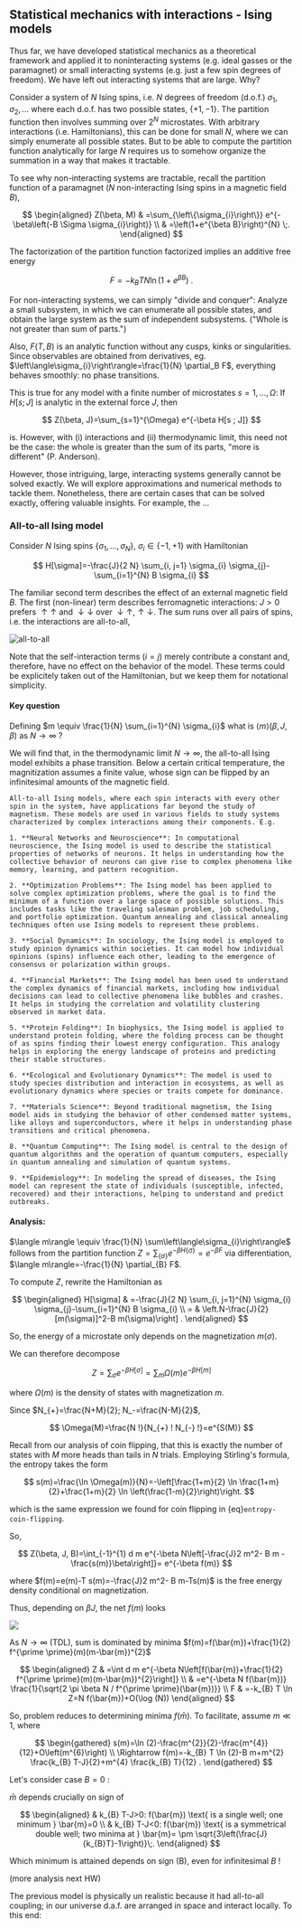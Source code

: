 ## Statistical mechanics with interactions - Ising models 

Thus far, we have developed statistical mechanics as a theoretical framework and applied it to noninteracting systems (e.g. ideal gasses or the paramagnet) or small interacting systems (e.g. just a few spin degrees of freedom). We have left out interacting systems that are large. Why? 

Consider a system of $N$ Ising spins, i.e. $N$ degrees of freedom (d.o.f.) ${\sigma_1, \sigma_2, \dots}$ where each d.o.f. has two possible states, $\{+1,-1\}$. The partition function then involves summing over $2^N$ microstates. With arbitrary interactions (i.e. Hamiltonians), this can be done for small $N$, where we can simply enumerate all possible states. But to be able to compute the partition function analytically for large $N$ requires us to somehow organize the summation in a way that makes it tractable. 

To see why non-interacting systems are tractable, recall the partition function of a paramagnet ($N$ non-interacting Ising spins in a magnetic field $B$),

$$
\begin{aligned}
Z(\beta, M) & =\sum_{\left\{\sigma_{i}\right\}} e^{-\beta\left(-B \Sigma \sigma_{i}\right)} \\
& =\left(1+e^{\beta B}\right)^{N} \;.
\end{aligned}
$$

The factorization of the partition function factorized implies an additive free energy

$$
F=-k_{B} T N \ln \left(1+e^{\beta B}\right) \;.
$$

For non-interacting systems, we can simply "divide and conquer": Analyze a small subsystem, in which we can enumerate all possible states, and obtain the large system as the sum of independent subsystems. ("Whole is not greater than sum of parts.")


Also, $F(T, B)$ is an analytic function without any cusps, kinks or singularities. Since observables are obtained from derivatives, eg. $\left\langle\sigma_{i}\right\rangle=\frac{1}{N} \partial_B F$, everything behaves smoothly: no phase transitions.

This is true for any model with a finite number of microstates $s=1,\dots, \Omega$: If $H[s ; J]$ is analytic in the external force $J$, then 

$$
Z(\beta, J)=\sum_{s=1}^{\Omega} e^{-\beta H[s ; J]}
$$

is. However, with (i) interactions and (ii) thermodynamic limit, this need not be the case: the whole is greater than the sum of its parts, "more is different" (P. Anderson).

However, those intriguing, large, interacting systems generally cannot be solved exactly. We will explore approximations and numerical methods to tackle them. Nonetheless, there are certain cases that can be solved exactly, offering valuable insights. For example, the ...


### All-to-all Ising model

Consider $N$ Ising spins $\left\{\sigma_{1}, \ldots, \sigma_{N}\right\}$, $\sigma_{i} \in\{-1,+1\}$ with Hamiltonian

$$
H[\sigma]=-\frac{J}{2 N} \sum_{i, j=1} \sigma_{i} \sigma_{j}-\sum_{i=1}^{N} B \sigma_{i}
$$

The familiar second term describes the effect of an external magnetic field $B$. The first (non-linear) term describes ferromagnetic interactions: $J>0$ prefers $\uparrow \uparrow$ and $\downarrow \downarrow$ over $\downarrow \uparrow, \uparrow \downarrow$. The sum runs over all pairs of spins, i.e. the interactions are all-to-all,

![all-to-all](../figures/all-to-all.png)


Note that the self-interaction terms ($i=j$) merely contribute a constant and, therefore, have no effect on the behavior of the model. These terms could be explicitely taken out of the Hamiltonian, but we keep them for notational simplicity. 

#### Key question
Defining $m \equiv \frac{1}{N} \sum_{i=1}^{N} \sigma_{i}$ what is $\langle m\rangle(\beta, J, \beta)$ as $N \longrightarrow \infty$ ?

We will find that, in the thermodynamic limit $N\to \infty$, the all-to-all Ising model exhibits a phase transition. Below a certain critical temperature, the magnitization assumes a finite value, whose sign can be flipped by an infinitesimal amounts of the magnetic field.

```{note} **Versatility of the Ising model**
All-to-all Ising models, where each spin interacts with every other spin in the system, have applications far beyond the study of magnetism. These models are used in various fields to study systems characterized by complex interactions among their components. E.g.

1. **Neural Networks and Neuroscience**: In computational neuroscience, the Ising model is used to describe the statistical properties of networks of neurons. It helps in understanding how the collective behavior of neurons can give rise to complex phenomena like memory, learning, and pattern recognition.

2. **Optimization Problems**: The Ising model has been applied to solve complex optimization problems, where the goal is to find the minimum of a function over a large space of possible solutions. This includes tasks like the traveling salesman problem, job scheduling, and portfolio optimization. Quantum annealing and classical annealing techniques often use Ising models to represent these problems.

3. **Social Dynamics**: In sociology, the Ising model is employed to study opinion dynamics within societies. It can model how individual opinions (spins) influence each other, leading to the emergence of consensus or polarization within groups.

4. **Financial Markets**: The Ising model has been used to understand the complex dynamics of financial markets, including how individual decisions can lead to collective phenomena like bubbles and crashes. It helps in studying the correlation and volatility clustering observed in market data.

5. **Protein Folding**: In biophysics, the Ising model is applied to understand protein folding, where the folding process can be thought of as spins finding their lowest energy configuration. This analogy helps in exploring the energy landscape of proteins and predicting their stable structures.

6. **Ecological and Evolutionary Dynamics**: The model is used to study species distribution and interaction in ecosystems, as well as evolutionary dynamics where species or traits compete for dominance.

7. **Materials Science**: Beyond traditional magnetism, the Ising model aids in studying the behavior of other condensed matter systems, like alloys and superconductors, where it helps in understanding phase transitions and critical phenomena.

8. **Quantum Computing**: The Ising model is central to the design of quantum algorithms and the operation of quantum computers, especially in quantum annealing and simulation of quantum systems.

9. **Epidemiology**: In modeling the spread of diseases, the Ising model can represent the state of individuals (susceptible, infected, recovered) and their interactions, helping to understand and predict outbreaks.
```




#### Analysis: 
$\langle m\rangle \equiv \frac{1}{N} \sum\left\langle\sigma_{i}\right\rangle$ follows from the partition function $Z=\sum_{\{\sigma\}} e^{-\beta H\{\sigma\}}=e^{-\beta F}$ via differentiation, $\langle m\rangle=-\frac{1}{N} \partial_{B} F$.

To compute $Z$, rewrite the Hamiltonian as

$$
\begin{aligned}
H[\sigma] & =-\frac{J}{2 N} \sum_{i, j=1}^{N} \sigma_{i} \sigma_{j}-\sum_{i=1}^{N} B \sigma_{i} \\
= & \left.N-\frac{J}{2} [m(\sigma)]^2-B m(\sigma)\right] .
\end{aligned}
$$

So, the energy of a microstate only depends on the magnetization $m(\sigma)$.

We can therefore decompose

$$
Z=\sum_{\sigma} e^{-\beta H[\sigma]}=\sum_{m} \Omega(m) e^{-\beta H[m]}
$$

where $\Omega(m)$ is the density of states with magnetization $m$.

Since $N_{+}=\frac{N+M}{2}; N_-=\frac{N-M}{2}$,

$$
\Omega(M)=\frac{N !}{N_{+} ! N_{-} !}=e^{S(M)}
$$

Recall from our analysis of coin flipping, that this is exactly the number of states with $M$ more heads than tails in $N$ trials. Employing Stirling's formula, the entropy takes the form

$$
s(m)=\frac{\ln \Omega(m)}{N}=-\left[\frac{1+m}{2} \ln \frac{1+m}{2}+\frac{1+m}{2} \ln \left(\frac{1-m}{2}\right)\right.
$$

which is the same expression we found for  coin flipping in {eq}`entropy-coin-flipping`. 

So, 
 
$$
Z(\beta, J, B)=\int_{-1}^{1} d m e^{-\beta N\left[-\frac{J}2 m^2- B m - \frac{s(m)}\beta\right]}= e^{-\beta f(m)}
$$

where $f(m)=e(m)-T s(m)=-\frac{J}2 m^2- B m-Ts(m)$ is the free energy density conditional on magnetization.

Thus, depending on $\beta J$, the net $f(m)$ looks

![](https://cdn.mathpix.com/cropped/2024_02_16_819a36779a8388cf6552g-06.jpg?height=400&width=966&top_left_y=663&top_left_x=1018)


As $N \rightarrow \infty$ (TDL), sum is dominated by minima $f(m)=f(\bar{m})+\frac{1}{2} f^{\prime \prime}(m)(m-\bar{m})^{2}$

$$
\begin{aligned}
Z & =\int d m e^{-\beta N\left[f(\bar{m})+\frac{1}{2} f^{\prime \prime}(m)(m-\bar{m})^{2}\right]} \\
& =e^{-\beta N f(\bar{m})} \frac{1}{\sqrt{2 \pi \beta N / f^{\prime \prime}(\bar{m})}} \\
F & =-k_{B} T \ln Z=N f(\bar{m})+O(\log (N))
\end{aligned}
$$

So, problem reduces to determining minima $f(\bar{m})$. To facilitate, assume $m \ll 1$, where

$$
\begin{gathered}
s(m)=\ln (2)-\frac{m^{2}}{2}-\frac{m^{4}}{12}+O\left(m^{6}\right) \\
\Rightarrow f(m)=-k_{B} T \ln (2)-B m+m^{2} \frac{k_{B} T-J}{2}+m^{4} \frac{k_{B} T}{12} .
\end{gathered}
$$


Let's consider case $B=0$ :

$\bar{m}$ depends crucially on sign of

$$
\begin{aligned}
& k_{B} T-J>0: f(\bar{m}) \text{ is a single well; one minimum } \bar{m}=0 \\
& k_{B} T-J<0: f(\bar{m}) \text{ is a symmetrical double well; two minima at } \bar{m}= \pm \sqrt{3\left(\frac{J}{k_{B}T}-1\right)}\;.
\end{aligned}
$$

Which minimum is attained depends on sign (B), even for infinitesimal $B$ !






(more analysis next HW)

The previous model is physically un realistic because it had all-to-all coupling; in our universe d.a.f. are arranged in space and interact locally. To this end:




